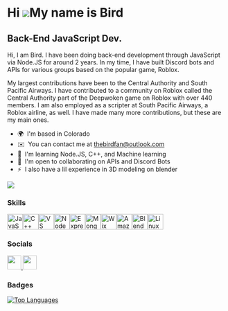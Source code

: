 Hi ![](https://user-images.githubusercontent.com/18350557/176309783-0785949b-9127-417c-8b55-ab5a4333674e.gif)My name is Bird
============================================================================================================================

Back-End JavaScript Dev.
------------------------

Hi, I am Bird. I have been doing back-end development through JavaScript via Node.JS for around 2 years. In my time, I have built Discord bots and APIs for various groups based on the popular game, Roblox. 

My largest contributions have been to the Central Authority and South Pacific Airways. I have contributed to a community on Roblox called the Central Authority part of the Deepwoken game on Roblox with over 440 members. I am also employed as a scripter at South Pacific Airways, a Roblox airline, as well. I have made many more contributions, but these are my main ones.

* 🌍  I'm based in Colorado
* ✉️  You can contact me at [thebirdfan@outlook.com](mailto:thebirdfan@outlook.com)
* 🧠  I'm learning Node.JS, C++, and Machine learning
* 🤝  I'm open to collaborating on APIs and Discord Bots
* ⚡  I also have a lil experience in 3D modeling on blender

<a href="https://www.github.com/Bird-Owly" target="_blank" rel="noreferrer"><img
src="https://img.shields.io/github/followers/Bird-Owly?logo=github&style=for-the-badge&color=6366f1&labelColor=0f172a" /></a>

### Skills


<p align="left">
<a href="https://developer.mozilla.org/en-US/docs/Web/JavaScript" target="_blank" rel="noreferrer"><img src="https://raw.githubusercontent.com/danielcranney/readme-generator/main/public/icons/skills/javascript-colored.svg" width="36" height="36" alt="JavaScript" /></a><a href="https://docs.microsoft.com/en-us/cpp/?view=msvc-170" target="_blank" rel="noreferrer"><img src="https://raw.githubusercontent.com/danielcranney/readme-generator/main/public/icons/skills/cplusplus-colored.svg" width="36" height="36" alt="C++" /></a><a href="https://code.visualstudio.com/" target="_blank" rel="noreferrer"><img src="https://raw.githubusercontent.com/danielcranney/readme-generator/main/public/icons/skills/visualstudiocode.svg" width="36" height="36" alt="VS Code" /></a><a href="https://nodejs.org/en/" target="_blank" rel="noreferrer"><img src="https://raw.githubusercontent.com/danielcranney/readme-generator/main/public/icons/skills/nodejs-colored.svg" width="36" height="36" alt="NodeJS" /></a><a href="https://expressjs.com/" target="_blank" rel="noreferrer"><img src="https://raw.githubusercontent.com/danielcranney/readme-generator/main/public/icons/skills/express-colored.svg" width="36" height="36" alt="Express" /></a><a href="https://www.mongodb.com/" target="_blank" rel="noreferrer"><img src="https://raw.githubusercontent.com/danielcranney/readme-generator/main/public/icons/skills/mongodb-colored.svg" width="36" height="36" alt="MongoDB" /></a><a href="https://wix.com" target="_blank" rel="noreferrer"><img src="https://raw.githubusercontent.com/danielcranney/readme-generator/main/public/icons/skills/wix-colored.svg" width="36" height="36" alt="Wix" /></a><a href="https://aws.amazon.com" target="_blank" rel="noreferrer"><img src="https://raw.githubusercontent.com/danielcranney/readme-generator/main/public/icons/skills/aws-colored.svg" width="36" height="36" alt="Amazon Web Services" /></a><a href="https://www.blender.org/" target="_blank" rel="noreferrer"><img src="https://raw.githubusercontent.com/danielcranney/readme-generator/main/public/icons/skills/blender-colored.svg" width="36" height="36" alt="Blender" /></a><a href="https://www.linux.org" target="_blank" rel="noreferrer"><img src="https://raw.githubusercontent.com/danielcranney/readme-generator/main/public/icons/skills/linux-colored.svg" width="36" height="36" alt="Linux" /></a>
</p>


### Socials

<p align="left"> <a href="https://discord.com/users/952407169096118322" target="_blank" rel="noreferrer"> <picture> <source media="(prefers-color-scheme: dark)" srcset="https://raw.githubusercontent.com/danielcranney/readme-generator/main/public/icons/socials/discord-dark.svg" /> <source media="(prefers-color-scheme: light)" srcset="https://raw.githubusercontent.com/danielcranney/readme-generator/main/public/icons/socials/discord.svg" /> <img src="https://raw.githubusercontent.com/danielcranney/readme-generator/main/public/icons/socials/discord.svg" width="32" height="32" /> </picture> </a> <a href="https://www.github.com/Bird-Owly" target="_blank" rel="noreferrer"> <picture> <source media="(prefers-color-scheme: dark)" srcset="https://raw.githubusercontent.com/danielcranney/readme-generator/main/public/icons/socials/github-dark.svg" /> <source media="(prefers-color-scheme: light)" srcset="https://raw.githubusercontent.com/danielcranney/readme-generator/main/public/icons/socials/github.svg" /> <img src="https://raw.githubusercontent.com/danielcranney/readme-generator/main/public/icons/socials/github.svg" width="32" height="32" /> </picture> </a></p>

### Badges

<a href="https://github.com/Bird-Owly" align="left"><img src="https://github-readme-stats.vercel.app/api/top-langs/?username=Bird-Owly&langs_count=10&title_color=6366f1&text_color=6366f1&icon_color=6366f1&bg_color=0f172a&hide_border=true&locale=en&custom_title=Top%20%Languages" alt="Top Languages" /></a>

